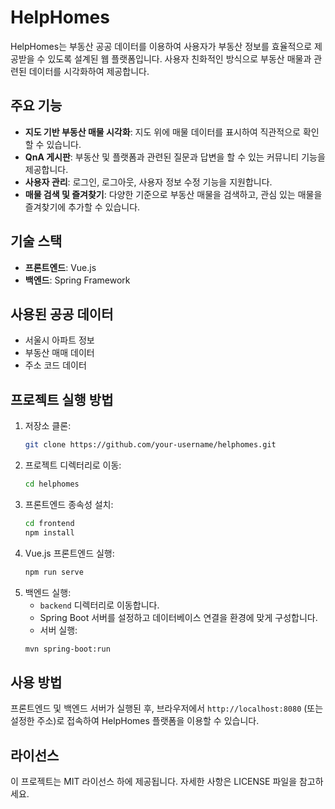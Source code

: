 # HelpHomes

HelpHomes는 부동산 공공 데이터를 이용하여 사용자가 부동산 정보를 효율적으로 제공받을 수 있도록 설계된 웹 플랫폼입니다. 사용자 친화적인 방식으로 부동산 매물과 관련된 데이터를 시각화하여 제공합니다.

## 주요 기능
- **지도 기반 부동산 매물 시각화**: 지도 위에 매물 데이터를 표시하여 직관적으로 확인할 수 있습니다.
- **QnA 게시판**: 부동산 및 플랫폼과 관련된 질문과 답변을 할 수 있는 커뮤니티 기능을 제공합니다.
- **사용자 관리**: 로그인, 로그아웃, 사용자 정보 수정 기능을 지원합니다.
- **매물 검색 및 즐겨찾기**: 다양한 기준으로 부동산 매물을 검색하고, 관심 있는 매물을 즐겨찾기에 추가할 수 있습니다.

## 기술 스택
- **프론트엔드**: Vue.js
- **백엔드**: Spring Framework

## 사용된 공공 데이터
- 서울시 아파트 정보
- 부동산 매매 데이터
- 주소 코드 데이터

## 프로젝트 실행 방법

1. 저장소 클론:
    ```bash
    git clone https://github.com/your-username/helphomes.git
    ```
2. 프로젝트 디렉터리로 이동:
    ```bash
    cd helphomes
    ```
3. 프론트엔드 종속성 설치:
    ```bash
    cd frontend
    npm install
    ```
4. Vue.js 프론트엔드 실행:
    ```bash
    npm run serve
    ```
5. 백엔드 실행:
    - `backend` 디렉터리로 이동합니다.
    - Spring Boot 서버를 설정하고 데이터베이스 연결을 환경에 맞게 구성합니다.
    - 서버 실행:
    ```bash
    mvn spring-boot:run
    ```

## 사용 방법
프론트엔드 및 백엔드 서버가 실행된 후, 브라우저에서 `http://localhost:8080` (또는 설정한 주소)로 접속하여 HelpHomes 플랫폼을 이용할 수 있습니다.

## 라이선스
이 프로젝트는 MIT 라이선스 하에 제공됩니다. 자세한 사항은 LICENSE 파일을 참고하세요.
